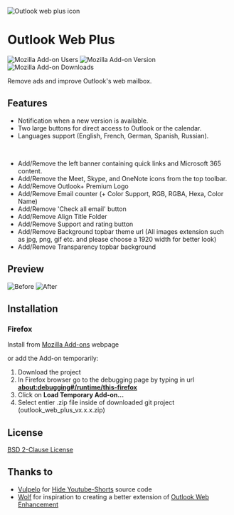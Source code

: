 
![Outlook web plus icon](https://addons.mozilla.org/user-media/addon_icons/2789/2789916-64.png?modified=2ae24ebb)
# Outlook Web Plus

![Mozilla Add-on Users](https://img.shields.io/amo/users/outlook-web-plus?style=flat&logo=firefox&label=Firefox%20Users)
![Mozilla Add-on Version](https://img.shields.io/amo/v/outlook-web-plus?style=flat&logo=firefox&label=Version)
![Mozilla Add-on Downloads](https://img.shields.io/amo/dw/outlook-web-plus?logo=firefox&label=Downloads)


Remove ads and improve Outlook's web mailbox.

## Features
- Notification when a new version is available.
- Two large buttons for direct access to Outlook or the calendar.
- Languages support (English, French, German, Spanish, Russian).

<br />

- Add/Remove the left banner containing quick links and Microsoft 365 content.
- Add/Remove the Meet, Skype, and OneNote icons from the top toolbar.
- Add/Remove Outlook+ Premium Logo
- Add/Remove Email counter (+ Color Support, RGB, RGBA, Hexa, Color Name)
- Add/Remove 'Check all email' button
- Add/Remove Align Title Folder
- Add/Remove Support and rating button
- Add/Remove Background topbar theme url (All images extension such as jpg, png, gif etc. and please choose a 1920 width for better look)
- Add/Remove Transparency topbar background


## Preview

![Before](https://addons.mozilla.org/user-media/previews/full/289/289012.png)
![After](https://addons.mozilla.org/user-media/previews/full/289/289797.png)

## Installation

### Firefox 

Install from [Mozilla Add-ons](https://addons.mozilla.org/fr/firefox/addon/outlook-web-plus/) webpage

or add the Add-on temporarily:
1. Download the project
2. In Firefox browser go to the debugging page by typing in url <b>[about:debugging#/runtime/this-firefox](about:debugging#/runtime/this-firefox)</b>
4. Click on <b>Load Temporary Add-on...</b>
5. Select entier .zip file inside of downloaded git project (outlook_web_plus_vx.x.x.zip)

## License

[BSD 2-Clause License](https://github.com/rztprog/outlook-web-plus/blob/main/LICENSE)

## Thanks to

- [Vulpelo](https://github.com/Vulpelo) for [Hide Youtube-Shorts](https://github.com/Vulpelo/hide-youtube-shorts) source code
- [Wolf](https://addons.mozilla.org/fr/firefox/user/12495535/) for inspiration to creating a better extension of [Outlook Web Enhancement](https://addons.mozilla.org/fr/firefox/addon/outlook-web-enhancement/)
